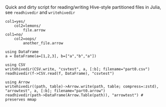 Quick and dirty script for reading/writing Hive-style partitioned files in Julia, see `readhivedir` and `writehivedir`

```
col1=yes/
    col2=lemons/
        file.arrow
col1=no/
    col2=oops/
        another_file.arrow
```

```
using DataFrame
a = DataFrame(a=[1,2,3], b=["a","b","a"])

using CSV
writehivedir(CSV.write, "csvtest", a, [:b]; filename="part0.csv")
readhivedir(f->CSV.read(f, DataFrame), "csvtest")

using Arrow
writehivedir((path, table)->Arrow.write(path, table; compress=:zstd), "arrowtest", a, [:b]; filename="part0.arrow")
readhivedir(path->DataFrame(Arrow.Table(path)), "arrowtest") # preserves mmap
```
